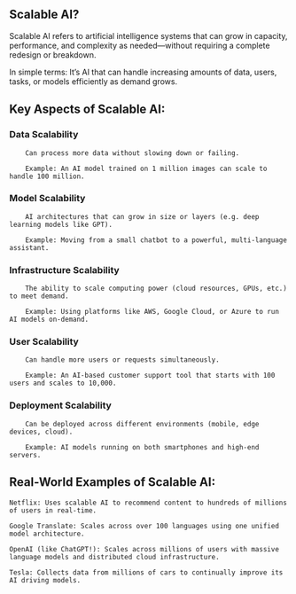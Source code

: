 ## Scalable AI?

Scalable AI refers to artificial intelligence systems that can grow in capacity, performance, and complexity as needed—without requiring a complete redesign or breakdown.

In simple terms:
It’s AI that can handle increasing amounts of data, users, tasks, or models efficiently as demand grows.


## Key Aspects of Scalable AI:

### Data Scalability

        Can process more data without slowing down or failing.

        Example: An AI model trained on 1 million images can scale to handle 100 million.

### Model Scalability

        AI architectures that can grow in size or layers (e.g. deep learning models like GPT).

        Example: Moving from a small chatbot to a powerful, multi-language assistant.

### Infrastructure Scalability

        The ability to scale computing power (cloud resources, GPUs, etc.) to meet demand.

        Example: Using platforms like AWS, Google Cloud, or Azure to run AI models on-demand.

### User Scalability

        Can handle more users or requests simultaneously.

        Example: An AI-based customer support tool that starts with 100 users and scales to 10,000.

### Deployment Scalability

        Can be deployed across different environments (mobile, edge devices, cloud).

        Example: AI models running on both smartphones and high-end servers.

## Real-World Examples of Scalable AI:

    Netflix: Uses scalable AI to recommend content to hundreds of millions of users in real-time.

    Google Translate: Scales across over 100 languages using one unified model architecture.

    OpenAI (like ChatGPT!): Scales across millions of users with massive language models and distributed cloud infrastructure.

    Tesla: Collects data from millions of cars to continually improve its AI driving models.

